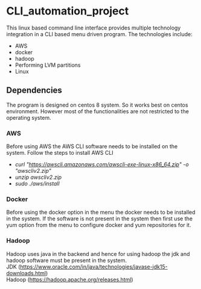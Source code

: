 # CLI_automation_project

This linux based command line interface provides multiple technology integration in a CLI based menu driven program. 
  The technologies include: 
  * AWS
  * docker
  * hadoop
  * Performing LVM partitions
  * Linux

## Dependencies

The program is designed on centos 8 system. So it works best on centos environment. However most of the functionalities are not restricted to the operating system.

### AWS

Before using AWS the AWS CLI software needs to be installed on the system. Follow the steps to install AWS CLI    
* *curl "https://awscli.amazonaws.com/awscli-exe-linux-x86_64.zip" -o "awscliv2.zip"*   
* *unzip awscliv2.zip*    
* *sudo ./aws/install*    

### Docker

Before using the docker option in the menu the docker needs to be installed in the system. If the software is not present in the system then first use the yum option from the menu to configure docker and yum repositories for it.

### Hadoop

Hadoop uses java in the backend and hence for using hadoop the jdk and hadoop software must be present in the system.    
JDK (https://www.oracle.com/in/java/technologies/javase-jdk15-downloads.html)  
Hadoop (https://hadoop.apache.org/releases.html)  




